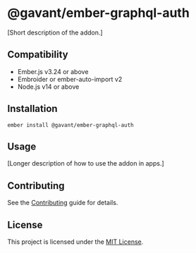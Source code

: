 # @gavant/ember-graphql-auth

[Short description of the addon.]

## Compatibility

-   Ember.js v3.24 or above
-   Embroider or ember-auto-import v2
-   Node.js v14 or above

## Installation

```
ember install @gavant/ember-graphql-auth
```

## Usage

[Longer description of how to use the addon in apps.]

## Contributing

See the [Contributing](CONTRIBUTING.md) guide for details.

## License

This project is licensed under the [MIT License](LICENSE.md).
